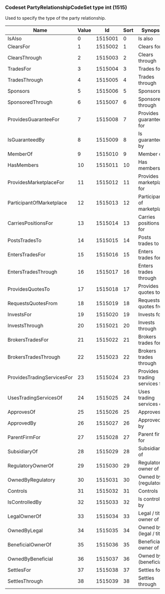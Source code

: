 ### Codeset PartyRelationshipCodeSet type int (1515)

Used to specify the type of the party relationship.

| Name                       | Value | Id      | Sort | Synopsis                      |
|----------------------------|-------|---------|------|-------------------------------|
| IsAlso                     | 0     | 1515001 | 0    | Is also                       |
| ClearsFor                  | 1     | 1515002 | 1    | Clears for                    |
| ClearsThrough              | 2     | 1515003 | 2    | Clears through                |
| TradesFor                  | 3     | 1515004 | 3    | Trades for                    |
| TradesThrough              | 4     | 1515005 | 4    | Trades through                |
| Sponsors                   | 5     | 1515006 | 5    | Sponsors                      |
| SponsoredThrough           | 6     | 1515007 | 6    | Sponsored through             |
| ProvidesGuaranteeFor       | 7     | 1515008 | 7    | Provides guarantee for        |
| IsGuaranteedBy             | 8     | 1515009 | 8    | Is guaranteed by              |
| MemberOf                   | 9     | 1515010 | 9    | Member of                     |
| HasMembers                 | 10    | 1515011 | 10   | Has members                   |
| ProvidesMarketplaceFor     | 11    | 1515012 | 11   | Provides marketplace for      |
| ParticipantOfMarketplace   | 12    | 1515013 | 12   | Participant of marketplace    |
| CarriesPositionsFor        | 13    | 1515014 | 13   | Carries positions for         |
| PostsTradesTo              | 14    | 1515015 | 14   | Posts trades to               |
| EntersTradesFor            | 15    | 1515016 | 15   | Enters trades for             |
| EntersTradesThrough        | 16    | 1515017 | 16   | Enters trades through         |
| ProvidesQuotesTo           | 17    | 1515018 | 17   | Provides quotes to            |
| RequestsQuotesFrom         | 18    | 1515019 | 18   | Requests quotes from          |
| InvestsFor                 | 19    | 1515020 | 19   | Invests for                   |
| InvestsThrough             | 20    | 1515021 | 20   | Invests through               |
| BrokersTradesFor           | 21    | 1515022 | 21   | Brokers trades for            |
| BrokersTradesThrough       | 22    | 1515023 | 22   | Brokers trades through        |
| ProvidesTradingServicesFor | 23    | 1515024 | 23   | Provides trading services for |
| UsesTradingServicesOf      | 24    | 1515025 | 24   | Uses trading services of      |
| ApprovesOf                 | 25    | 1515026 | 25   | Approves of                   |
| ApprovedBy                 | 26    | 1515027 | 26   | Approved by                   |
| ParentFirmFor              | 27    | 1515028 | 27   | Parent firm for               |
| SubsidiaryOf               | 28    | 1515029 | 28   | Subsidiary of                 |
| RegulatoryOwnerOf          | 29    | 1515030 | 29   | Regulatory owner of           |
| OwnedByRegulatory          | 30    | 1515031 | 30   | Owned by (regulatory)         |
| Controls                   | 31    | 1515032 | 31   | Controls                      |
| IsControlledBy             | 32    | 1515033 | 32   | Is controlled by              |
| LegalOwnerOf               | 33    | 1515034 | 33   | Legal / titled owner of       |
| OwnedByLegal               | 34    | 1515035 | 34   | Owned by (legal / title)      |
| BeneficialOwnerOf          | 35    | 1515036 | 35   | Beneficial owner of           |
| OwnedByBeneficial          | 36    | 1515037 | 36   | Owned by (beneficial)         |
| SettlesFor                 | 37    | 1515038 | 37   | Settles for                   |
| SettlesThrough             | 38    | 1515039 | 38   | Settles through               |

